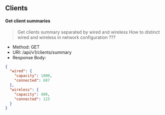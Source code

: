 ## Clients

#### Get client summaries
> Get clients summary separated by wired and wireless
> How to distinct wired and wireless in network configuration ???

* Method: GET
* URI: /api/v1/clients/summary
* Response Body:

```json
{
  "wired": {
    "capacity": 1000,
    "connected": 687
  },
  "wireless": {
    "capacity": 400,
    "connected": 123
  }
}
```

